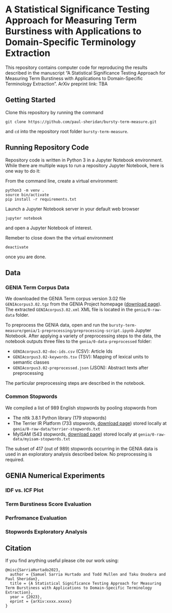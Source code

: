 # A Statistical Significance Testing Approach for Measuring Term Burstiness with Applications to Domain-Specific Terminology Extraction

This repository contains computer code for reproducing the results described in the manuscript “A Statistical Significance Testing Approach for Measuring Term Burstiness with Applications to Domain-Specific Terminology Extraction”. ArXiv preprint link: TBA

## Getting Started

Clone this repository by running the command
```
git clone https://github.com/paul-sheridan/bursty-term-measure.git
```
and `cd` into the repository root folder `bursty-term-measure`.

## Running Repository Code

Repository code is written in Python 3 in a Jupyter Notebook environment. While there are multiple ways to run a repository Jupyter Notebook, here is one way to do it:

From the command line, create a virtual environment:
```
python3 -m venv .
source bin/activate
pip install -r requirements.txt
```

Launch a Jupyter Notebook server in your default web browser
```
jupyter notebook
```
and open a Jupyter Notebook of interest.

Remeber to close down the the virtual environment
```
deactivate
```
once you are done.


## Data

### GENIA Term Corpus Data

We downloaded the GENIA Term corpus version 3.02 file `GENIAcorpus3.02.tgz` from the GENIA Project homepage ([download page](http://www.geniaproject.org/genia-corpus/term-corpus "GENIA Project Homepage")). The extracted `GENIAcorpus3.02.xml` XML file is located in the `genia/0-raw-data` folder.

To preprocess the GENIA data, open and run the `bursty-term-measure/genia/1-preprocessing/preprocessing-script.ipynb` Jupyter Notebook. After applying a variety of preprocessing steps to the data, the notebook outputs three files to the `genia/0-data-preprocessed` folder:

- `GENIAcorpus3.02-doc-ids.csv` (CSV): Article Ids
- `GENIAcorpus3.02-keywords.tsv` (TSV): Mapping of lexical units to semantic classes
- `GENIAcorpus3.02-preprocessed.json` (JSON): Abstract texts after preprocessing

The particular preprocessing steps are described in the notebook.

### Common Stopwords

We compiled a list of 989 English stopwords by pooling stopwords from

- The nltk 3.8.1 Python library (179 stopwords)
- The Terrier IR Platform (733 stopwords, [download page](https://www.kaggle.com/datasets/rowhitswami/stopwords?resource=download "Kaggle: All English Stopwords (700+)")) stored locally at `genia/0-raw-data/terrier-stopwords.txt` 
- MyISAM (543 stopwords, [download page](https://dev.mysql.com/doc/refman/8.0/en/fulltext-stopwords.html "12.9.4 Full-Text Stopwords: Stopwords for MyISAM Search Indexes")) stored locally at `genia/0-raw-data/myisam-stopwords.txt` 

The subset of 417 (out of 989) stopwords occurring in the GENIA data is used in an exploratory analysis described below. No preprocessing is required.

## GENIA Numerical Experiments

### IDF vs. ICF Plot

### Term Burstiness Score Evaluation

### Perfromance Evaluation

### Stopwords Exploratory Analysis

## Citation
If you find anything useful please cite our work using:
```
@misc{SarriaHurtado2023,
  author = {Samuel Sarria Hurtado and Todd Mullen and Taku Onodera and Paul Sheridan},
  title = {A Statistical Significance Testing Approach for Measuring Term Burstiness with Applications to Domain-Specific Terminology Extraction},
  year = {2023},
  eprint = {arXiv:xxxx.xxxxx}
}
```
